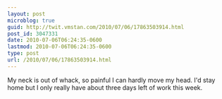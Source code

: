```yaml
---
layout: post
microblog: true
guid: http://twit.vmstan.com/2010/07/06/17863503914.html
post_id: 3047331
date: 2010-07-06T06:24:35-0600
lastmod: 2010-07-06T06:24:35-0600
type: post
url: /2010/07/06/17863503914.html
---
```

My neck is out of whack, so painful I can hardly move my head. I'd stay home but I only really have about three days left of work this week.
